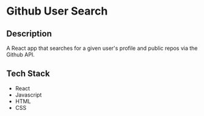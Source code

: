 # Github User Search

## Description
A React app that searches for a given user's profile and public repos via the Github API.

## Tech Stack
* React
* Javascript
* HTML
* CSS